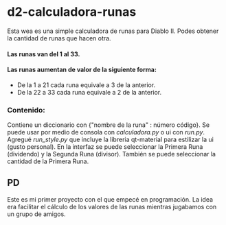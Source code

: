 # d2-calculadora-runas

Esta wea es una simple calculadora de runas para Diablo II. Podes obtener la cantidad de runas que hacen otra.

#### Las runas van del 1 al 33.
#### Las runas aumentan de valor de la siguiente forma:
- De la 1 a 21 cada runa equivale a 3 de la anterior.
- De la 22 a 33 cada runa equivale a 2 de la anterior.

### Contenido:

Contiene un diccionario con {"nombre de la runa" : número código}. Se puede usar por medio de consola con *calculadora.py* o ui con *run.py*. Agregué *run_style.py* que incluye la libreria qt-material para estilizar la ui (gusto personal).
En la interfaz se puede seleccionar la Primera Runa (dividendo) y la Segunda Runa (divisor). También se puede seleccionar la cantidad de la Primera Runa.

## PD

Este es mi primer proyecto con el que empecé en programación. La idea era facilitar el cálculo de los valores de las runas mientras jugabamos con un grupo de amigos.
